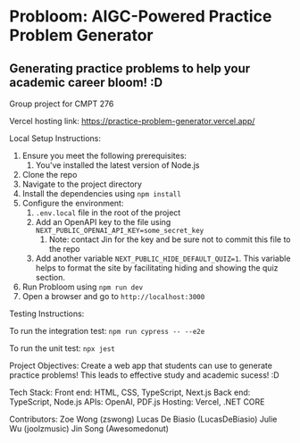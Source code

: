 # Probloom: AIGC-Powered Practice Problem Generator 
## Generating practice problems to help your academic career bloom! :D

Group project for CMPT 276

Vercel hosting link: https://practice-problem-generator.vercel.app/

Local Setup Instructions:

1. Ensure you meet the following prerequisites:
    1. You've installed the latest version of Node.js 
2. Clone the repo
3. Navigate to the project directory
4. Install the dependencies using `npm install`
5. Configure the environment:
    1. `.env.local` file in the root of the project
    2. Add an OpenAPI key to the file using `NEXT_PUBLIC_OPENAI_API_KEY=some_secret_key`
        1. Note: contact Jin for the key and be sure not to commit this file to the repo
    3. Add another variable `NEXT_PUBLIC_HIDE_DEFAULT_QUIZ=1`. This variable helps to format the site by facilitating hiding and showing the quiz section.
5. Run Probloom using `npm run dev`
6. Open a browser and go to `http://localhost:3000`

Testing Instructions:

To run the integration test:
`npm run cypress -- --e2e`

To run the unit test:
`npx jest`

Project Objectives: Create a web app that students can use to generate practice problems! This leads to effective study and academic sucess! :D

Tech Stack: 
Front end: HTML, CSS, TypeScript, Next.js
Back end: TypeScript, Node.js
APIs: OpenAI, PDF.js
Hosting: Vercel, .NET CORE

Contributors:
Zoe Wong (zswong)
Lucas De Biasio (LucasDeBiasio)
Julie Wu (joolzmusic)
Jin Song (Awesomedonut)
